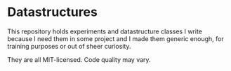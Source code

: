 Datastructures
==============

This repository holds experiments and datastructure classes I write because I need them
in some project and I made them generic enough, for training purposes or out of sheer curiosity.

They are all MIT-licensed. Code quality may vary.
